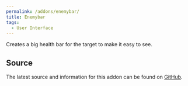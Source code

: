 ```yaml
---
permalink: /addons/enemybar/
title: Enemybar
tags:
  - User Interface
---
```


Creates a big health bar for the target to make it easy to see.

## Source
The latest source and information for this addon can be found on [GitHub](https://github.com/Windower/Lua/tree/live/addons/enemybar).